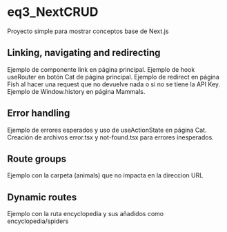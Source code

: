 # eq3_NextCRUD
Proyecto simple para mostrar conceptos base de Next.js

## Linking, navigating and redirecting
Ejemplo de componente link en página principal.
Ejemplo de hook useRouter en botón Cat de página principal.
Ejemplo de redirect en página Fish al hacer una request que no devuelve nada o si no se tiene la API Key.
Ejemplo de Window.history en página Mammals.

## Error handling
Ejemplo de errores esperados y uso de useActionState en página Cat.
Creación de archivos error.tsx y not-found.tsx para errores inesperados.

## Route groups
Ejemplo con la carpeta (animals) que no impacta en la direccion URL

## Dynamic routes
Ejemplo con la ruta encyclopedia y sus añadidos como encyclopedia/spiders
